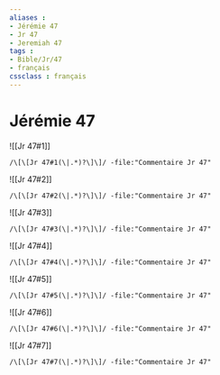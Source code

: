 ```yaml
---
aliases : 
- Jérémie 47
- Jr 47
- Jeremiah 47
tags : 
- Bible/Jr/47
- français
cssclass : français
---
```


# Jérémie 47

![[Jr 47#1]]

```query
/\[\[Jr 47#1(\|.*)?\]\]/ -file:"Commentaire Jr 47"
```

![[Jr 47#2]]

```query
/\[\[Jr 47#2(\|.*)?\]\]/ -file:"Commentaire Jr 47"
```

![[Jr 47#3]]

```query
/\[\[Jr 47#3(\|.*)?\]\]/ -file:"Commentaire Jr 47"
```

![[Jr 47#4]]

```query
/\[\[Jr 47#4(\|.*)?\]\]/ -file:"Commentaire Jr 47"
```

![[Jr 47#5]]

```query
/\[\[Jr 47#5(\|.*)?\]\]/ -file:"Commentaire Jr 47"
```

![[Jr 47#6]]

```query
/\[\[Jr 47#6(\|.*)?\]\]/ -file:"Commentaire Jr 47"
```

![[Jr 47#7]]

```query
/\[\[Jr 47#7(\|.*)?\]\]/ -file:"Commentaire Jr 47"
```

